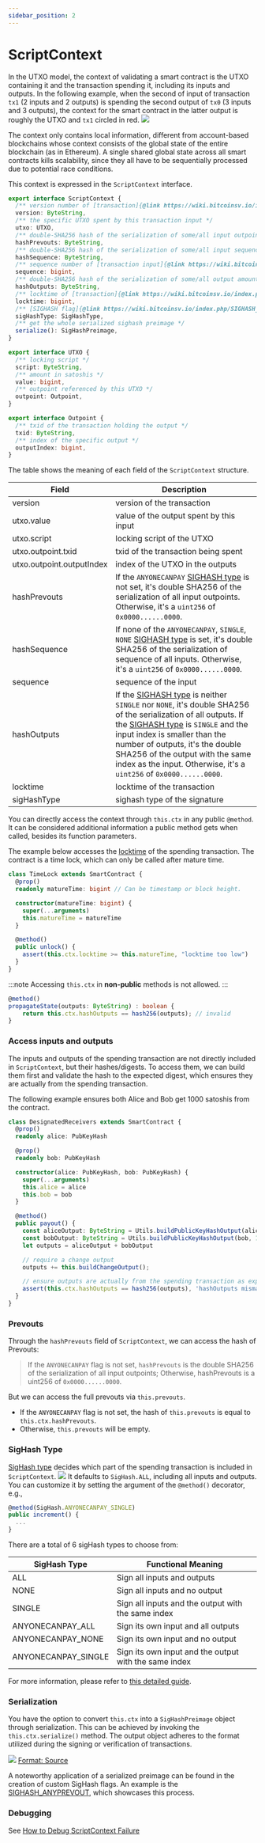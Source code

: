 ```yaml
---
sidebar_position: 2
---
```


# ScriptContext

In the UTXO model, the context of validating a smart contract is the UTXO containing it and the transaction spending it, including its inputs and outputs. In the following example, when the second of input of transaction `tx1` (2 inputs and 2 outputs) is spending the second output of `tx0` (3 inputs and 3 outputs), the context for the smart contract in the latter output is roughly the UTXO and `tx1` circled in red.
![](../../static/img/scriptContext.jpg)

The context only contains local information, different from account-based blockchains whose context consists of the global state of the entire blockchain (as in Ethereum). A single shared global state across all smart contracts kills scalability, since they all have to be sequentially processed due to potential race conditions.

This context is expressed in the `ScriptContext` interface.
```ts
export interface ScriptContext {
  /** version number of [transaction]{@link https://wiki.bitcoinsv.io/index.php/Bitcoin_Transactions#General_format_of_a_Bitcoin_transaction} */
  version: ByteString,
  /** the specific UTXO spent by this transaction input */
  utxo: UTXO,
  /** double-SHA256 hash of the serialization of some/all input outpoints, see [hashPrevouts]{@link https://github.com/bitcoin-sv/bitcoin-sv/blob/master/doc/abc/replay-protected-sighash.md#hashprevouts} */
  hashPrevouts: ByteString,
  /** double-SHA256 hash of the serialization of some/all input sequence values, see [hashSequence]{@link https://github.com/bitcoin-sv/bitcoin-sv/blob/master/doc/abc/replay-protected-sighash.md#hashsequence} */
  hashSequence: ByteString,
  /** sequence number of [transaction input]{@link https://wiki.bitcoinsv.io/index.php/Bitcoin_Transactions#Format_of_a_Transaction_Input} */
  sequence: bigint,
  /** double-SHA256 hash of the serialization of some/all output amount with its locking script, see [hashOutputs]{@link https://github.com/bitcoin-sv/bitcoin-sv/blob/master/doc/abc/replay-protected-sighash.md#hashoutputs} */
  hashOutputs: ByteString,
  /** locktime of [transaction]{@link https://wiki.bitcoinsv.io/index.php/Bitcoin_Transactions#General_format_of_a_Bitcoin_transaction} */
  locktime: bigint,
  /** [SIGHASH flag]{@link https://wiki.bitcoinsv.io/index.php/SIGHASH_flags} used by this input */
  sigHashType: SigHashType,
  /** get the whole serialized sighash preimage */
  serialize(): SigHashPreimage,
}

export interface UTXO {
  /** locking script */
  script: ByteString,
  /** amount in satoshis */
  value: bigint,
  /** outpoint referenced by this UTXO */
  outpoint: Outpoint,
}

export interface Outpoint {
  /** txid of the transaction holding the output */
  txid: ByteString,
  /** index of the specific output */
  outputIndex: bigint,
}
```

The table shows the meaning of each field of the `ScriptContext` structure.

| Field  | Description  |
| ------------- | ------------- |
| version | version of the transaction  |
| utxo.value | value of the output spent by this input  |
| utxo.script | locking script of the UTXO |
| utxo.outpoint.txid | txid of the transaction being spent |
| utxo.outpoint.outputIndex | index of the UTXO in the outputs |
| hashPrevouts | If the `ANYONECANPAY` [SIGHASH type](#sighash-type) is not set, it's double SHA256 of the serialization of all input outpoints. Otherwise, it's a `uint256` of `0x0000......0000`. |
| hashSequence | If none of the `ANYONECANPAY`, `SINGLE`, `NONE` [SIGHASH type](#sighash-type) is set, it's double SHA256 of the serialization of sequence of all inputs. Otherwise, it's a `uint256` of `0x0000......0000`. |
| sequence | sequence of the input  |
| hashOutputs | If the [SIGHASH type](#sighash-type) is neither `SINGLE` nor `NONE`, it's double SHA256 of the serialization of all outputs. If the [SIGHASH type](#sighash-type) is `SINGLE` and the input index is smaller than the number of outputs, it's the double SHA256 of the output with the same index as the input. Otherwise, it's a `uint256` of `0x0000......0000`. |
| locktime | locktime of the transaction |
| sigHashType| sighash type of the signature |

You can directly access the context through `this.ctx` in any public `@method`. It can be considered additional information a public method gets when called, besides its function parameters.

The example below accesses the [locktime](https://learnmeabitcoin.com/technical/locktime) of the spending transaction. The contract is a time lock, which can only be called after mature time.

```ts
class TimeLock extends SmartContract {
  @prop()
  readonly matureTime: bigint // Can be timestamp or block height.

  constructor(matureTime: bigint) {
    super(...arguments)
    this.matureTime = matureTime
  }

  @method()
  public unlock() {
    assert(this.ctx.locktime >= this.matureTime, "locktime too low")
  }
}
```

:::note
Accessing `this.ctx` in **non-public** methods is not allowed.
:::

```ts
@method()
propagateState(outputs: ByteString) : boolean {
    return this.ctx.hashOutputs == hash256(outputs); // invalid
}
```

### Access inputs and outputs

The inputs and outputs of the spending transaction are not directly included in `ScriptContext`, but their hashes/digests. To access them, we can build them first and validate the hash to the expected digest, which ensures they are actually from the spending transaction.

The following example ensures both Alice and Bob get 1000 satoshis from the contract.

```ts
class DesignatedReceivers extends SmartContract {
  @prop()
  readonly alice: PubKeyHash

  @prop()
  readonly bob: PubKeyHash

  constructor(alice: PubKeyHash, bob: PubKeyHash) {
    super(...arguments)
    this.alice = alice
    this.bob = bob
  }

  @method()
  public payout() {
    const aliceOutput: ByteString = Utils.buildPublicKeyHashOutput(alice, 1000n)
    const bobOutput: ByteString = Utils.buildPublicKeyHashOutput(bob, 1000n)
    let outputs = aliceOutput + bobOutput

    // require a change output
    outputs += this.buildChangeOutput();

    // ensure outputs are actually from the spending transaction as expected
    assert(this.ctx.hashOutputs == hash256(outputs), 'hashOutputs mismatch')
  }
}
```

### Prevouts

Through the `hashPrevouts` field of `ScriptContext`, we can access the hash of Prevouts:

> If the `ANYONECANPAY` flag is not set, `hashPrevouts` is the double SHA256 of the serialization of all input outpoints;
> Otherwise, hashPrevouts is a uint256 of `0x0000......0000`.

But we can access the full prevouts via `this.prevouts`. 

- If the `ANYONECANPAY` flag is not set, the hash of `this.prevouts` is equal to `this.ctx.hashPrevouts`.
- Otherwise, `this.prevouts` will be empty.


### SigHash Type

[SigHash type](https://wiki.bitcoinsv.io/index.php/SIGHASH_flags) decides which part of the spending transaction is included in `ScriptContext`.
![](../../static/img/sighashtypes.png)
It defaults to `SigHash.ALL`, including all inputs and outputs. You can customize it by setting the argument of the `@method()` decorator, e.g.,

```ts
@method(SigHash.ANYONECANPAY_SINGLE)
public increment() {
  ...
}
```

There are a total of 6 sigHash types to choose from:

| SigHash Type | Functional Meaning |
| ------------- | ------------- |
| ALL | Sign all inputs and outputs |
| NONE | Sign all inputs and no output |
| SINGLE | Sign all inputs and the output with the same index |
| ANYONECANPAY_ALL | Sign its own input and all outputs |
| ANYONECANPAY_NONE | Sign its own input and no output |
| ANYONECANPAY_SINGLE | Sign its own input and the output with the same index |

For more information, please refer to [this detailed guide](../advanced/sighash-type.md).

### Serialization

You have the option to convert `this.ctx` into a `SigHashPreimage` object through serialization. This can be achieved by invoking the `this.ctx.serialize()` method. The output object adheres to the format utilized during the signing or verification of transactions. 

![](../../static/img/sighashpreimage0.png)
[Format: Source](https://github.com/bitcoin-sv/bitcoin-sv/blob/master/doc/abc/replay-protected-sighash.md#digest-algorithm)

A noteworthy application of a serialized preimage can be found in the creation of custom SigHash flags. An example is the [SIGHASH_ANYPREVOUT](https://github.com/sCrypt-Inc/boilerplate/blob/master/src/contracts/sighashAnyprevout.ts#L34), which showcases this process.

### Debugging

See [How to Debug ScriptContext Failure](../advanced/how-to-debug-scriptcontext.md)
